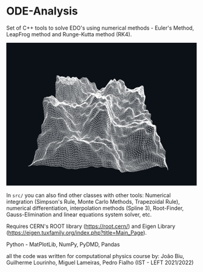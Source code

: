 # ODE-Analysis
Set of C++ tools to solve EDO's using numerical methods - Euler's Method, LeapFrog method and Runge-Kutta method (RK4).

![alt text](https://github.com/MiguelLameiras/Perlin-Noise/blob/master/bin/data/5_Layers.png)

In `src/` you can also find other classes with other tools: Numerical integration (Simpson's Rule, Monte Carlo Methods, Trapezoidal Rule), numerical differentiation, interpolation methods (Spline 3), Root-Finder, Gauss-Elimination and linear equations system solver, etc.

Requires CERN's ROOT library (https://root.cern/) and Eigen Library (https://eigen.tuxfamily.org/index.php?title=Main_Page). 

Python - MatPlotLib, NumPy, PyDMD, Pandas 



all the code was written for computational physics course by: João Biu, Guilherme Lourinho, Miguel Lameiras, Pedro Fialho (IST - LEFT 2021/2022)
